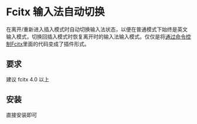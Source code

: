 Fcitx 输入法自动切换
===================

在离开/重新进入插入模式时自动切换输入法状态，以便在普通模式下始终是英文输入模式，切换回插入模式时恢复离开时的输入法输入模式。仅仅是将[通过命令控制Fcitx](http://fcitx.github.com/handbook/chapter-remote.html)里面的代码变成了插件形式。

要求
---

建议 fcitx 4.0 以上

安装
----

直接安装即可
